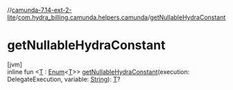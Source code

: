 //[camunda-7.14-ext-2-lite](../../index.md)/[com.hydra_billing.camunda.helpers.camunda](index.md)/[getNullableHydraConstant](get-nullable-hydra-constant.md)

# getNullableHydraConstant

[jvm]\
inline fun <[T](get-nullable-hydra-constant.md) : [Enum](https://kotlinlang.org/api/latest/jvm/stdlib/kotlin/-enum/index.html)<[T](get-nullable-hydra-constant.md)>> [getNullableHydraConstant](get-nullable-hydra-constant.md)(execution: DelegateExecution, variable: [String](https://kotlinlang.org/api/latest/jvm/stdlib/kotlin/-string/index.html)): [T](get-nullable-hydra-constant.md)?
